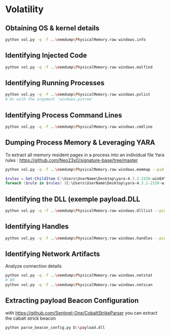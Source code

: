 # Volatility

## Obtaining OS & kernel details
```bash
python vol.py -q -f ..\memdump\PhysicalMemory.raw windows.info
```
## Identifying Injected Code
```bash
python vol.py -q -f ..\memdump\PhysicalMemory.raw windows.malfind
```
## Identifying Running Processes
```bash
python vol.py -q -f ..\memdump\PhysicalMemory.raw windows.pslist
# Or with the argument 'windows.pstree'
```
## Identifying Process Command Lines
```bash
python vol.py -q -f ..\memdump\PhysicalMemory.raw windows.cmdline
```
## Dumping Process Memory & Leveraging YARA
To extract all memory resident pages in a process into an individual file
Yara rules : https://github.com/Neo23x0/signature-base/tree/master
```bash
python vol.py -q -f ..\memdump\PhysicalMemory.raw windows.memmap --pid 4025 --dump
```
```powershell
$rules = Get-ChildItem C:\Users\UserName\Desktop\yara-4.3.2-2150-win64\rules | Select-Object -Property Name
foreach ($rule in $rules) {C:\Users\UserName\Desktop\yara-4.3.2-2150-win64\yara64.exe C:\Users\UserName\Desktop\yara-4.3.2-2150-win64\rules\$($rule.Name) C:\Users\UserName\Desktop\pid.4025.dmp}
```
## Identifying the DLL (exemple payload.DLL
```bash
python vol.py -q -f ..\memdump\PhysicalMemory.raw windows.dlllist --pid 4025
```
## Identifying Handles
```bash
python vol.py -q -f ..\memdump\PhysicalMemory.raw windows.handles --pid 4025
```
## Identifying Network Artifacts
Analyze connection details 
```bash
python vol.py -q -f ..\memdump\PhysicalMemory.raw windows.netstat
# OR
python vol.py -q -f ..\memdump\PhysicalMemory.raw windows.netscan
```
## Extracting payload Beacon Configuration
with https://github.com/Sentinel-One/CobaltStrikeParser you can extract the cabalt strick beacon
```bash
python parse_beacon_config.py D:\payload.dll
```
